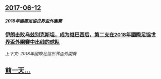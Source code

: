 ## [2017-06-12](/zh/news/2017/06/12/index.md)

##### 2018年國際足協世界盃外圍賽
### [伊朗击败乌兹别克斯坦，成为继巴西后，第二支在2018年國際足協世界盃外圍賽中出线的球队 ](/zh/news/2017/06/12/伊朗击败乌兹别克斯坦-成为继巴西后-第二支在2018年國際足協世界盃外圍賽中出线的球队.md)
_上下文: 2018年國際足協世界盃外圍賽_

## [前一天...](/zh/news/2017/06/11/index.md)


